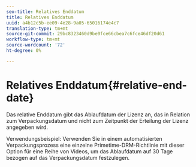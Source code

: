 ```yaml
---
seo-title: Relatives Enddatum
title: Relatives Enddatum
uuid: a4b12c5b-ee09-4e28-9a05-65016174e4c7
translation-type: tm+mt
source-git-commit: 29bc8323460d9be0fce66cbea7c6fce46df20d61
workflow-type: tm+mt
source-wordcount: '72'
ht-degree: 0%

---
```



# Relatives Enddatum{#relative-end-date}

Das relative Enddatum gibt das Ablaufdatum der Lizenz an, das in Relation zum Verpackungsdatum und nicht zum Zeitpunkt der Erteilung der Lizenz angegeben wird.

Verwendungsbeispiel: Verwenden Sie in einem automatisierten Verpackungsprozess eine einzelne Primetime-DRM-Richtlinie mit dieser Option für eine Reihe von Videos, um das Ablaufdatum auf 30 Tage bezogen auf das Verpackungsdatum festzulegen.
